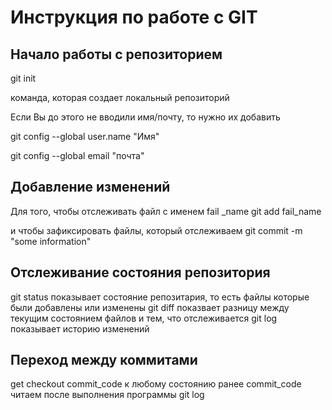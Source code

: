 # Инструкция по работе с GIT
## Начало работы с репозиторием
git init

команда, которая создает локальный репозиторий

Если Вы до этого не вводили имя/почту, то нужно их добавить

git config --global user.name "Имя"

git config --global email "почта"
## Добавление изменений
Для того, чтобы отслеживать файл с именем fail _name
git add fail_name

и чтобы зафиксировать файлы, который отслеживаем
git commit -m "some information"

## Отслеживание состояния репозитория

git status
показывает состояние репозитария, то есть файлы которые были добавлены или изменены
git diff
показвает разницу между текущим состоянием файлов и тем, что отслеживается
git log
показывает историю изменений

## Переход между коммитами
get checkout commit_code
к любому состоянию ранее
commit_code читаем после выполнения программы git log
